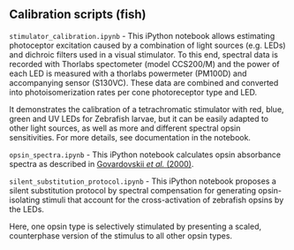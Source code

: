 ## Calibration scripts (fish)

`stimulator_calibration.ipynb` - This iPython notebook allows estimating photoceptor excitation caused by a combination of light sources (e.g. LEDs) and dichroic filters used in a visual stimulator. To this end, spectral data is recorded with Thorlabs spectometer (model CCS200/M) and the power of each LED is measured with a thorlabs powermeter (PM100D) and accompanying sensor (S130VC). These data are combined and converted into photoisomerization rates per cone photoreceptor type and LED.

It demonstrates the calibration of a tetrachromatic stimulator with red, blue, green and UV LEDs for Zebrafish larvae, but it can be easily adapted to other light sources, as well as more and different spectral opsin sensitivities. For more details, see documentation in the notebook.

`opsin_spectra.ipynb` - This iPython notebook calculates opsin absorbance spectra as described in [Govardovskii *et al.* (2000)](https://www.cambridge.org/core/journals/visual-neuroscience/article/in-search-of-the-visual-pigment-template/A4738E821720092B7F5A233C4AB4962B).

`silent_substitution_protocol.ipynb` - This iPython notebook proposes a silent substitution protocol by spectral compensation for generating opsin-isolating stimuli that account for the cross-activation of zebrafish opsins by the LEDs.

Here, one opsin type is selectively stimulated by presenting a scaled, counterphase version of the stimulus to all other opsin types.
